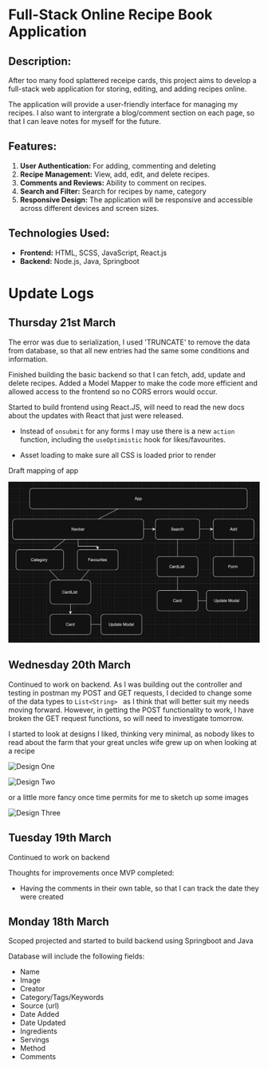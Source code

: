 # Full-Stack Online Recipe Book Application

## Description:

After too many food splattered receipe cards, this project aims to develop a full-stack web application for storing, editing, and adding recipes online.

The application will provide a user-friendly interface for managing my recipes. I also want to intergrate a blog/comment section on each page, so that I can leave notes for myself for the future.

## Features:

1. **User Authentication:** For adding, commenting and deleting
2. **Recipe Management:** View, add, edit, and delete recipes.
3. **Comments and Reviews:** Ability to comment on recipes.
4. **Search and Filter:** Search for recipes by name, category
5. **Responsive Design:** The application will be responsive and accessible across different devices and screen sizes.

## Technologies Used:

- **Frontend:** HTML, SCSS, JavaScript, React.js
- **Backend:** Node.js, Java, Springboot

# Update Logs

## Thursday 21st March

The error was due to serialization, I used 'TRUNCATE' to remove the data from database, so that all new entries had the same some conditions and information.

Finished building the basic backend so that I can fetch, add, update and delete recipes. Added a Model Mapper to make the code more efficient and allowed access to the frontend so no CORS errors would occur.

Started to build frontend using React.JS, will need to read the new docs about the updates with React that just were released.

- Instead of `onsubmit` for any forms I may use there is a new `action` function, including the `useOptimistic` hook for likes/favourites.

- Asset loading to make sure all CSS is loaded prior to render

Draft mapping of app

![Image Name](frontend/src/assets/Flowchart.png)

## Wednesday 20th March

Continued to work on backend. As I was building out the controller and testing in postman my POST and GET requests, I decided to change some of the data types to
`List<String> ` as I think that will better suit my needs moving forward. However, in getting the POST functionality to work, I have broken the GET request functions, so will need to investigate tomorrow.

I started to look at designs I liked, thinking very minimal, as nobody likes to read about the farm that your great uncles wife grew up on when looking at a recipe

![Design One](https://i.pinimg.com/564x/29/c3/a6/29c3a6f8dd1b7e2fa2c06221a8ba8222.jpg)

![Design Two](https://i.pinimg.com/564x/6b/7a/e9/6b7ae90b0d0570d019b64100b50f4e26.jpg)

or a little more fancy once time permits for me to sketch up some images

![Design Three](https://i.pinimg.com/564x/01/4c/da/014cdaa01183d1447a8f58942ccae04f.jpg)

## Tuesday 19th March

Continued to work on backend

Thoughts for improvements once MVP completed:

- Having the comments in their own table, so that I can track the date they were created

## Monday 18th March

Scoped projected and started to build backend using Springboot and Java

Database will include the following fields:

- Name
- Image
- Creator
- Category/Tags/Keywords
- Source (url)
- Date Added
- Date Updated
- Ingredients
- Servings
- Method
- Comments
